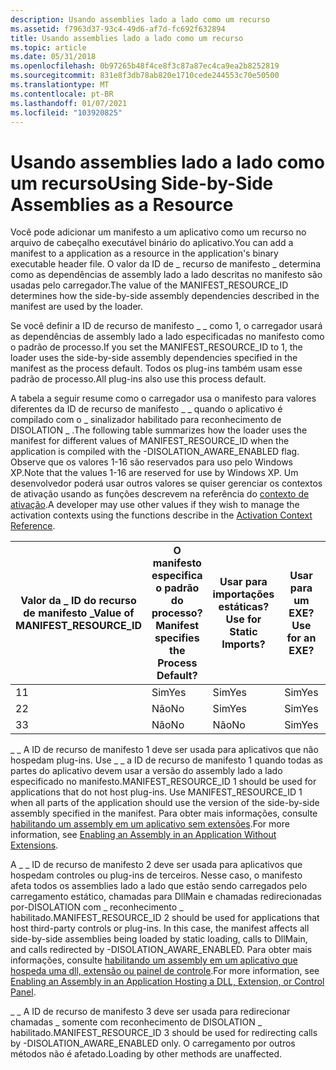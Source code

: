 ```yaml
---
description: Usando assemblies lado a lado como um recurso
ms.assetid: f7963d37-93c4-49d6-af7d-fc692f632894
title: Usando assemblies lado a lado como um recurso
ms.topic: article
ms.date: 05/31/2018
ms.openlocfilehash: 0b97265b48f4ce8f3c87a87ec4ca9ea2b8252819
ms.sourcegitcommit: 831e8f3db78ab820e1710cede244553c70e50500
ms.translationtype: MT
ms.contentlocale: pt-BR
ms.lasthandoff: 01/07/2021
ms.locfileid: "103920825"
---
```

# <a name="using-side-by-side-assemblies-as-a-resource"></a><span data-ttu-id="8411b-103">Usando assemblies lado a lado como um recurso</span><span class="sxs-lookup"><span data-stu-id="8411b-103">Using Side-by-Side Assemblies as a Resource</span></span>

<span data-ttu-id="8411b-104">Você pode adicionar um manifesto a um aplicativo como um recurso no arquivo de cabeçalho executável binário do aplicativo.</span><span class="sxs-lookup"><span data-stu-id="8411b-104">You can add a manifest to a application as a resource in the application's binary executable header file.</span></span> <span data-ttu-id="8411b-105">O valor da ID de \_ recurso de manifesto \_ determina como as dependências de assembly lado a lado descritas no manifesto são usadas pelo carregador.</span><span class="sxs-lookup"><span data-stu-id="8411b-105">The value of the MANIFEST\_RESOURCE\_ID determines how the side-by-side assembly dependencies described in the manifest are used by the loader.</span></span>

<span data-ttu-id="8411b-106">Se você definir a ID de recurso de manifesto \_ \_ como 1, o carregador usará as dependências de assembly lado a lado especificadas no manifesto como o padrão de processo.</span><span class="sxs-lookup"><span data-stu-id="8411b-106">If you set the MANIFEST\_RESOURCE\_ID to 1, the loader uses the side-by-side assembly dependencies specified in the manifest as the process default.</span></span> <span data-ttu-id="8411b-107">Todos os plug-ins também usam esse padrão de processo.</span><span class="sxs-lookup"><span data-stu-id="8411b-107">All plug-ins also use this process default.</span></span>

<span data-ttu-id="8411b-108">A tabela a seguir resume como o carregador usa o manifesto para valores diferentes da ID de recurso de manifesto \_ \_ quando o aplicativo é compilado com o \_ sinalizador habilitado para reconhecimento de DISOLATION \_ .</span><span class="sxs-lookup"><span data-stu-id="8411b-108">The following table summarizes how the loader uses the manifest for different values of MANIFEST\_RESOURCE\_ID when the application is compiled with the -DISOLATION\_AWARE\_ENABLED flag.</span></span> <span data-ttu-id="8411b-109">Observe que os valores 1-16 são reservados para uso pelo Windows XP.</span><span class="sxs-lookup"><span data-stu-id="8411b-109">Note that the values 1-16 are reserved for use by Windows XP.</span></span> <span data-ttu-id="8411b-110">Um desenvolvedor poderá usar outros valores se quiser gerenciar os contextos de ativação usando as funções descrevem na referência do [contexto de ativação](activation-context-reference.md).</span><span class="sxs-lookup"><span data-stu-id="8411b-110">A developer may use other values if they wish to manage the activation contexts using the functions describe in the [Activation Context Reference](activation-context-reference.md).</span></span>



| <span data-ttu-id="8411b-111">Valor da \_ ID do recurso de manifesto \_</span><span class="sxs-lookup"><span data-stu-id="8411b-111">Value of MANIFEST\_RESOURCE\_ID</span></span> | <span data-ttu-id="8411b-112">O manifesto especifica o padrão do processo?</span><span class="sxs-lookup"><span data-stu-id="8411b-112">Manifest specifies the Process Default?</span></span> | <span data-ttu-id="8411b-113">Usar para importações estáticas?</span><span class="sxs-lookup"><span data-stu-id="8411b-113">Use for Static Imports?</span></span> | <span data-ttu-id="8411b-114">Usar para um EXE?</span><span class="sxs-lookup"><span data-stu-id="8411b-114">Use for an EXE?</span></span> | <span data-ttu-id="8411b-115">Usar para uma DLL?</span><span class="sxs-lookup"><span data-stu-id="8411b-115">Use for a DLL?</span></span> | <span data-ttu-id="8411b-116">Usa a versão lado a lado de assemblies, se compilado com-DISOLATION com \_ reconhecimento \_ habilitado?</span><span class="sxs-lookup"><span data-stu-id="8411b-116">Uses Side-by-Side version of assemblies if compiled with -DISOLATION\_AWARE\_ENABLED?</span></span> |
|---------------------------------|-----------------------------------------|-------------------------|-----------------|----------------|---------------------------------------------------------------------------------------|
| <span data-ttu-id="8411b-117">1</span><span class="sxs-lookup"><span data-stu-id="8411b-117">1</span></span>                               | <span data-ttu-id="8411b-118">Sim</span><span class="sxs-lookup"><span data-stu-id="8411b-118">Yes</span></span>                                     | <span data-ttu-id="8411b-119">Sim</span><span class="sxs-lookup"><span data-stu-id="8411b-119">Yes</span></span>                     | <span data-ttu-id="8411b-120">Sim</span><span class="sxs-lookup"><span data-stu-id="8411b-120">Yes</span></span>             | <span data-ttu-id="8411b-121">Não</span><span class="sxs-lookup"><span data-stu-id="8411b-121">No</span></span>             | <span data-ttu-id="8411b-122">Sim</span><span class="sxs-lookup"><span data-stu-id="8411b-122">Yes</span></span>                                                                                   |
| <span data-ttu-id="8411b-123">2</span><span class="sxs-lookup"><span data-stu-id="8411b-123">2</span></span>                               | <span data-ttu-id="8411b-124">Não</span><span class="sxs-lookup"><span data-stu-id="8411b-124">No</span></span>                                      | <span data-ttu-id="8411b-125">Sim</span><span class="sxs-lookup"><span data-stu-id="8411b-125">Yes</span></span>                     | <span data-ttu-id="8411b-126">Sim</span><span class="sxs-lookup"><span data-stu-id="8411b-126">Yes</span></span>             | <span data-ttu-id="8411b-127">Sim</span><span class="sxs-lookup"><span data-stu-id="8411b-127">Yes</span></span>            | <span data-ttu-id="8411b-128">Sim</span><span class="sxs-lookup"><span data-stu-id="8411b-128">Yes</span></span>                                                                                   |
| <span data-ttu-id="8411b-129">3</span><span class="sxs-lookup"><span data-stu-id="8411b-129">3</span></span>                               | <span data-ttu-id="8411b-130">Não</span><span class="sxs-lookup"><span data-stu-id="8411b-130">No</span></span>                                      | <span data-ttu-id="8411b-131">Não</span><span class="sxs-lookup"><span data-stu-id="8411b-131">No</span></span>                      | <span data-ttu-id="8411b-132">Sim</span><span class="sxs-lookup"><span data-stu-id="8411b-132">Yes</span></span>             | <span data-ttu-id="8411b-133">Sim</span><span class="sxs-lookup"><span data-stu-id="8411b-133">Yes</span></span>            | <span data-ttu-id="8411b-134">Sim</span><span class="sxs-lookup"><span data-stu-id="8411b-134">Yes</span></span>                                                                                   |



 

<span data-ttu-id="8411b-135">\_ \_ A ID de recurso de manifesto 1 deve ser usada para aplicativos que não hospedam plug-ins. Use \_ \_ a ID de recurso de manifesto 1 quando todas as partes do aplicativo devem usar a versão do assembly lado a lado especificado no manifesto.</span><span class="sxs-lookup"><span data-stu-id="8411b-135">MANIFEST\_RESOURCE\_ID 1 should be used for applications that do not host plug-ins. Use MANIFEST\_RESOURCE\_ID 1 when all parts of the application should use the version of the side-by-side assembly specified in the manifest.</span></span> <span data-ttu-id="8411b-136">Para obter mais informações, consulte [habilitando um assembly em um aplicativo sem extensões](enabling-an-assembly-in-an-application-without-extensions.md).</span><span class="sxs-lookup"><span data-stu-id="8411b-136">For more information, see [Enabling an Assembly in an Application Without Extensions](enabling-an-assembly-in-an-application-without-extensions.md).</span></span>

<span data-ttu-id="8411b-137">A \_ \_ ID de recurso de manifesto 2 deve ser usada para aplicativos que hospedam controles ou plug-ins de terceiros. Nesse caso, o manifesto afeta todos os assemblies lado a lado que estão sendo carregados pelo carregamento estático, chamadas para DllMain e chamadas redirecionadas por-DISOLATION com \_ reconhecimento \_ habilitado.</span><span class="sxs-lookup"><span data-stu-id="8411b-137">MANIFEST\_RESOURCE\_ID 2 should be used for applications that host third-party controls or plug-ins. In this case, the manifest affects all side-by-side assemblies being loaded by static loading, calls to DllMain, and calls redirected by -DISOLATION\_AWARE\_ENABLED.</span></span> <span data-ttu-id="8411b-138">Para obter mais informações, consulte [habilitando um assembly em um aplicativo que hospeda uma dll, extensão ou painel de controle](enabling-an-assembly-in-an-application-hosting-a-dll-extension-or-control-panel.md).</span><span class="sxs-lookup"><span data-stu-id="8411b-138">For more information, see [Enabling an Assembly in an Application Hosting a DLL, Extension, or Control Panel](enabling-an-assembly-in-an-application-hosting-a-dll-extension-or-control-panel.md).</span></span>

<span data-ttu-id="8411b-139">\_ \_ A ID de recurso de manifesto 3 deve ser usada para redirecionar chamadas \_ somente com reconhecimento de DISOLATION \_ habilitado.</span><span class="sxs-lookup"><span data-stu-id="8411b-139">MANIFEST\_RESOURCE\_ID 3 should be used for redirecting calls by -DISOLATION\_AWARE\_ENABLED only.</span></span> <span data-ttu-id="8411b-140">O carregamento por outros métodos não é afetado.</span><span class="sxs-lookup"><span data-stu-id="8411b-140">Loading by other methods are unaffected.</span></span>

 

 




